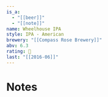 ```yaml
---
is_a:
  - "[[beer]]"
  - "[[note]]"
name: Wheelhouse IPA
style: IPA - American
brewery: "[[Compass Rose Brewery]]"
abv: 6.3
rating: 🤞
last: "[[2016-06]]"
---
```

# Notes

